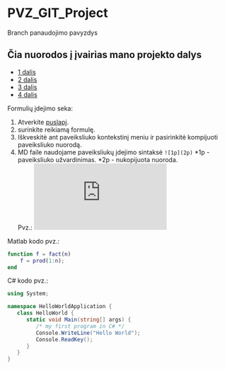 # PVZ_GIT_Project
Branch panaudojimo pavyzdys 

## Čia nuorodos į įvairias mano projekto dalys

* [1 dalis](https://github.com/A-Igumenov/PVZ_GIT_Project/tree/1-dalis)
* [2 dalis](https://github.com/A-Igumenov/PVZ_GIT_Project/tree/2-dalis)
* [3 dalis](https://github.com/A-Igumenov/PVZ_GIT_Project/tree/3-dalis)
* [4 dalis](https://github.com/A-Igumenov/PVZ_GIT_Project/tree/4-dalis)

Formulių įdejimo seka:
1. Atverkite [puslapį](http://latex.codecogs.com/eqneditor/editor.php). 
2. surinkite reikiamą formulę. 
3. Iškveskitė ant paveiksliuko kontekstinį meniu ir pasirinkitė kompijuoti paveiksliuko nuorodą. 
4. MD faile naudojame paveiksliukų įdejimo sintaksė `![1p](2p)`
    *1p - paveiksliuko užvardinimas.
    *2p - nukopijuota nuoroda.\
Pvz.:
![](http://latex.codecogs.com/gif.latex?Y%3D%5Cfrac%7Bx%7D%7B1-5%7D%5Csum_%7B-10%7D%5E%7B100%7D%20x%5E%7B10%7D)

Matlab kodo pvz.:
```matlab
function f = fact(n)
    f = prod(1:n);
end
```

C# kodo pvz.:
```csharp
using System;

namespace HelloWorldApplication {
   class HelloWorld {
      static void Main(string[] args) {
         /* my first program in C# */
         Console.WriteLine("Hello World");
         Console.ReadKey();
      }
   }
}
```

